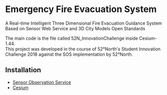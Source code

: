 # Emergency Fire Evacuation System
A Real-time Intelligent Three Dimensional Fire Evacuation Guidance System Based on Sensor Web Service and 3D City Models Open Standards

The main code is the file called 52N_InnovationChallenge inside Cesium-1.44.<br>
This project was developed in the course of 52°North's Student Innovation Challenge 2018 against the SOS implementation by 52°North.<br>


<h2>Installation</h2>
<ul>
<li><a href="https://github.com/52north/SOS">Sensor Observation Service</a> </li>
<li><a href="https://github.com/AnalyticalGraphicsInc/cesium">Cesium</a></li>
</ul>

